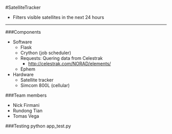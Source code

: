 #SatelliteTracker
- Filters visible satellites in the next 24 hours

---

###Components
- Software
	- Flask
	- Crython (job scheduler)
	- Requests: Quering data from Celestrak
		- http://celestrak.com/NORAD/elements/
	- Ephem
- Hardware
	- Satellite tracker
	- Simcom 800L (cellular)

###Team members
- Nick Firmani
- Rundong Tian
- Tomas Vega

###Testing
	python app_test.py
